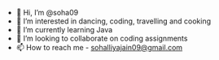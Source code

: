 - 👋 Hi, I’m @soha09
- 👀 I’m interested in dancing, coding, travelling and cooking
- 🌱 I’m currently learning Java
- 💞️ I’m looking to collaborate on coding assignments
- 📫 How to reach me - sohalliyajain09@gmail.com

<!---
soha09/soha09 is a ✨ special ✨ repository because its `README.md` (this file) appears on your GitHub profile.
You can click the Preview link to take a look at your changes.
--->
